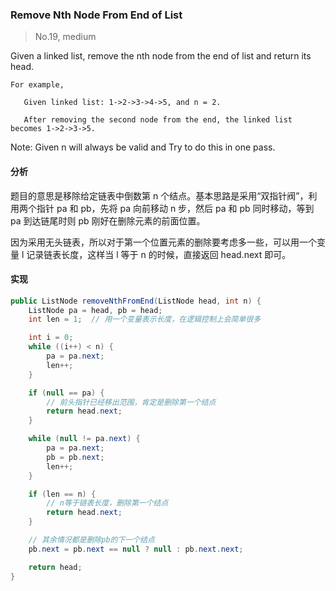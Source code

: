 ### Remove Nth Node From End of List

> No.19, medium

Given a linked list, remove the nth node from the end of list and return its head.

```
For example,

   Given linked list: 1->2->3->4->5, and n = 2.

   After removing the second node from the end, the linked list becomes 1->2->3->5.
```

Note: Given n will always be valid and Try to do this in one pass.

#### 分析

题目的意思是移除给定链表中倒数第 n 个结点。基本思路是采用“双指针阀”，利用两个指针 pa 和 pb，先将 pa 向前移动 n 步，然后 pa 和 pb 同时移动，等到 pa 到达链尾时则 pb 刚好在删除元素的前面位置。

因为采用无头链表，所以对于第一个位置元素的删除要考虑多一些，可以用一个变量 l 记录链表长度，这样当 l 等于 n 的时候，直接返回 head.next 即可。

#### 实现

```java
public ListNode removeNthFromEnd(ListNode head, int n) {
    ListNode pa = head, pb = head;
    int len = 1;  // 用一个变量表示长度，在逻辑控制上会简单很多

    int i = 0;
    while ((i++) < n) {
        pa = pa.next;
        len++;
    }

    if (null == pa) {
        // 前头指针已经移出范围，肯定是删除第一个结点
        return head.next;
    }

    while (null != pa.next) {
        pa = pa.next;
        pb = pb.next;
        len++;
    }

    if (len == n) {
        // n等于链表长度，删除第一个结点
        return head.next;
    }

    // 其余情况都是删除pb的下一个结点
    pb.next = pb.next == null ? null : pb.next.next;

    return head;
}
```
